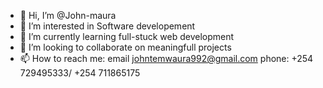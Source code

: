 - 👋 Hi, I’m @John-maura
- 👀 I’m interested in Software developement
- 🌱 I’m currently learning full-stuck web development
- 💞️ I’m looking to collaborate on meaningfull projects
- 📫 How to reach me: email johntemwaura992@gmail.com 
phone: +254 729495333/ +254 711865175

<!---
John-maura/John-maura is a ✨ special ✨ repository because its `README.md` (this file) appears on your GitHub profile.
You can click the Preview link to take a look at your changes.
--->
